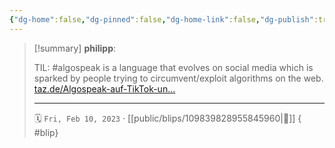 ```yaml
---
{"dg-home":false,"dg-pinned":false,"dg-home-link":false,"dg-publish":true,"tags":["dgblip"],"disabled rules":["yaml-title","yaml-title-alias","file-name-heading"],"title":"philipp on mastodon @ 2023-02-10","created-date":"2023-02-10T09:53:00","id":109839828955845950,"updated-date":"2025-05-02T08:50:43","dg-path":"blips/109839828955845960.md","permalink":"/blips/109839828955845960/","dgPassFrontmatter":true}
---
```


> [!summary] **philipp**:
>
> TIL: #algospeak is a language that evolves on social media which is sparked by people trying to circumvent/exploit algorithms on the web. [taz.de/Algospeak-auf-TikTok-un…](https://taz.de/Algospeak-auf-TikTok-und-Instagram/!5911034/)
> - - -
>
> 🗓️ `Fri, Feb 10, 2023` · [[public/blips/109839828955845960\|🔗]]
{ #blip}

